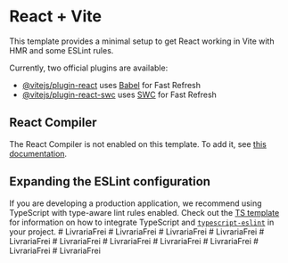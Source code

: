 # React + Vite

This template provides a minimal setup to get React working in Vite with HMR and some ESLint rules.

Currently, two official plugins are available:

- [@vitejs/plugin-react](https://github.com/vitejs/vite-plugin-react/blob/main/packages/plugin-react) uses [Babel](https://babeljs.io/) for Fast Refresh
- [@vitejs/plugin-react-swc](https://github.com/vitejs/vite-plugin-react/blob/main/packages/plugin-react-swc) uses [SWC](https://swc.rs/) for Fast Refresh

## React Compiler

The React Compiler is not enabled on this template. To add it, see [this documentation](https://react.dev/learn/react-compiler/installation).

## Expanding the ESLint configuration

If you are developing a production application, we recommend using TypeScript with type-aware lint rules enabled. Check out the [TS template](https://github.com/vitejs/vite/tree/main/packages/create-vite/template-react-ts) for information on how to integrate TypeScript and [`typescript-eslint`](https://typescript-eslint.io) in your project.
#   L i v r a r i a F r e i  
 #   L i v r a r i a F r e i  
 #   L i v r a r i a F r e i  
 #   L i v r a r i a F r e i  
 #   L i v r a r i a F r e i  
 #   L i v r a r i a F r e i  
 #   L i v r a r i a F r e i  
 #   L i v r a r i a F r e i  
 #   L i v r a r i a F r e i  
 #   L i v r a r i a F r e i  
 #   L i v r a r i a F r e i  
 